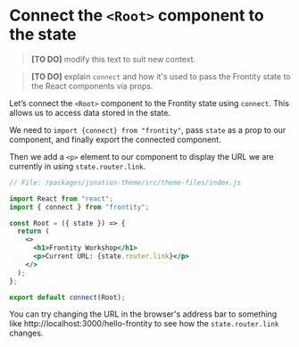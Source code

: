 # Connect the `<Root>` component to the state

> **[TO DO]** modify this text to suit new context.

> **[TO DO]** explain `connect` and how it's used to pass the Frontity state to the React components via props.

Let’s connect the `<Root>` component to the Frontity state using `connect`. This allows us to access data stored in the state.

We need to `import {connect} from "frontity"`, pass `state` as a prop to our component, and finally export the connected component.

Then we add a `<p>` element to our component to display the URL we are currently in using `state.router.link`.

```jsx
// File: /packages/jsnation-theme/src/theme-files/index.js

import React from "react";
import { connect } from "frontity";

const Root = ({ state }) => {
  return (
    <>
      <h1>Frontity Workshop</h1>
      <p>Current URL: {state.router.link}</p>
    </>
  );
};

export default connect(Root);
```
You can try changing the URL in the browser's address bar to something like http://localhost:3000/hello-frontity to see how the `state.router.link` changes.